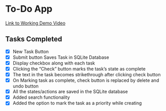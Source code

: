 # To-Do App
[Link to Working Demo Video](https://youtu.be/GlxsMcLx8DM)

## Tasks Completed
-[x] New Task Button
-[x] Submit button Saves Task in SQLite Database
-[x] Display checkbox along with each task
-[x] Clicking the “Check” button marks the task’s state as complete
-[x] The text in the task becomes strikethrough after clicking check button
-[x] On Marking task as complete, check button is replaced by delete and undo button
-[x] All the states/actions are saved in the SQLite database
-[x] Added search functionality
-[x] Added the option to mark the task as a priority while creating
